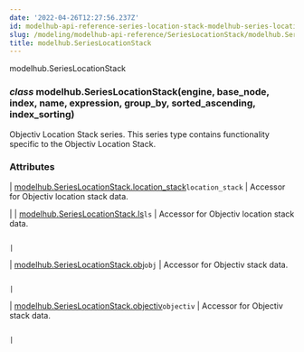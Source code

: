 ```yaml
---
date: '2022-04-26T12:27:56.237Z'
id: modelhub-api-reference-series-location-stack-modelhub-series-location-stack
slug: /modeling/modelhub-api-reference/SeriesLocationStack/modelhub.SeriesLocationStack/
title: modelhub.SeriesLocationStack
---
```


modelhub.SeriesLocationStack


### _class_ modelhub.SeriesLocationStack(engine, base_node, index, name, expression, group_by, sorted_ascending, index_sorting)
Objectiv Location Stack series. This series type contains functionality specific to the Objectiv Location
Stack.

<!-- !! processed by numpydoc !! -->
### Attributes

| [modelhub.SeriesLocationStack.location_stack](#modelhub.SeriesLocationStack.location_stack)`location_stack`
 | Accessor for Objectiv location stack data.

 |
| [modelhub.SeriesLocationStack.ls](#modelhub.SeriesLocationStack.ls)`ls`
                                                | Accessor for Objectiv location stack data.

                                                                                                                                                         |
| [modelhub.SeriesLocationStack.obj](#modelhub.SeriesLocationStack.obj)`obj`
                                               | Accessor for Objectiv stack data.

                                                                                                                                                                  |
| [modelhub.SeriesLocationStack.objectiv](#modelhub.SeriesLocationStack.objectiv)`objectiv`
                                          | Accessor for Objectiv stack data.

                                                                                                                                                                  |
